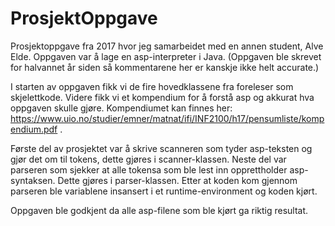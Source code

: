 # ProsjektOppgave
Prosjektoppgave fra 2017 hvor jeg samarbeidet med en annen student, Alve Elde.
Oppgaven var å lage en asp-interpreter i Java.
(Oppgaven ble skrevet for halvannet år siden så kommentarene her er kanskje ikke helt accurate.)

I starten av oppgaven fikk vi de fire hovedklassene fra foreleser som skjelettkode.
Videre fikk vi et kompendium for å forstå asp og akkurat hva oppgaven skulle gjøre.
Kompendiumet kan finnes her: https://www.uio.no/studier/emner/matnat/ifi/INF2100/h17/pensumliste/kompendium.pdf .

Første del av prosjektet var å skrive scanneren som tyder asp-teksten og gjør det om til tokens, dette gjøres i scanner-klassen.
Neste del var parseren som sjekker at alle tokensa som ble lest inn opprettholder asp-syntaksen. Dette gjøres i parser-klassen.
Etter at koden kom gjennom parseren ble variablene insansert i et runtime-environment og koden kjørt.

Oppgaven ble godkjent da alle asp-filene som ble kjørt ga riktig resultat.

